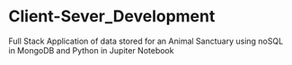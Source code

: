 # Client-Sever_Development
Full Stack Application of data stored for an Animal Sanctuary using noSQL in MongoDB and Python in Jupiter Notebook 
